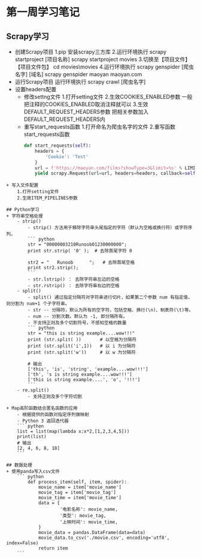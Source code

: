 # 第一周学习笔记
## Scrapy学习
+ 创建Scrapy项目
	1.pip 安装scrapy三方库
	2.运行环境执行 scrapy startproject [项目名称]
		scrapy startproject movies
	3.切换至【项目文件】【项目文件包】
		cd movies\movies
	4.运行环境执行 scrapy genspider [爬虫名字] [域名]
		scrapy genspider maoyan maoyan.com
+ 运行Scrapy项目
	运行环境执行 scrapy crawl [爬虫名字]
+ 设置headers配置
	+ 修改settng文件
		1.打开setting文件
		2.生效COOKIES_ENABLED参数
			一般把注释的COOKIES_ENABLED取消注释就可以
		3.生效DEFAULT_REQUEST_HEADERS参数
			把相关参数加入DEFAULT_REQUEST_HEADERS内
	+ 重写start_requests函数
		1.打开命名为爬虫名字的文件
		2.重写函数start_requests函数
		```python
		def start_requests(self):
			headers = {
				'Cookie': 'Test'
			}
			url = f'https://maoyan.com/films?showType=3&limit=%s' % LIMIT
			yield scrapy.Request(url=url, headers=headers, callback=self.parse, dont_filter=False)
```
+ 写入文件配置
	1.打开setting文件
	2.生效ITEM_PIPELINES参数

## Python学习
+ 字符串空格处理
	- strip()
		- strip() 方法用于移除字符串头尾指定的字符（默认为空格或换行符）或字符序列。
		``` python
		str = "00000003210Runoob01230000000"; 
		print str.strip( '0' );  # 去除首尾字符 0
		
		str2 = "   Runoob      ";   # 去除首尾空格
		print str2.strip();
		```
		- str.lstrip() ： 去除字符串左边的空格
		- str.rstrip() ： 去除字符串右边的空格
	- split()
		- split() 通过指定分隔符对字符串进行切片，如果第二个参数 num 有指定值，则分割为 num+1 个子字符串。
		- str -- 分隔符，默认为所有的空字符，包括空格、换行(\n)、制表符(\t)等。
		- num -- 分割次数。默认为 -1, 即分隔所有。
		- 不支持正则及多个切割符号，不感知空格的数量
		``` python
		str = "this is string example....wow!!!"
		print (str.split( ))       # 以空格为分隔符
		print (str.split('i',1))   # 以 i 为分隔符
		print (str.split('w'))     # 以 w 为分隔符
		
		# 输出
		['this', 'is', 'string', 'example....wow!!!']
		['th', 's is string example....wow!!!']
		['this is string example....', 'o', '!!!']
		```
	- re.split()
		- 支持正则及多个字符切割
		
+ Map高阶函数结合匿名函数的应用
	- 根据提供的函数对指定序列做映射
	- Python 3 返回迭代器
	``` python
	list = list(map(lambda x:x*2,[1,2,3,4,5]))
	print(list)
	# 输出
	[2, 4, 6, 8, 10]
	```

## 数据处理
+ 使用panda写入csv文件
	``` python
	    def process_item(self, item, spider):
			movie_name = item['movie_name']
			movie_tag = item['movie_tag']
			movie_time = item['movie_time']
			data = {
					'电影名称': movie_name,
					'类型': movie_tag,
					'上映时间': movie_time,
			}
			movie_data = pandas.DataFrame(data=data)
			movie_data.to_csv('./movie.csv', encoding='utf8', index=False)
			return item
	```

